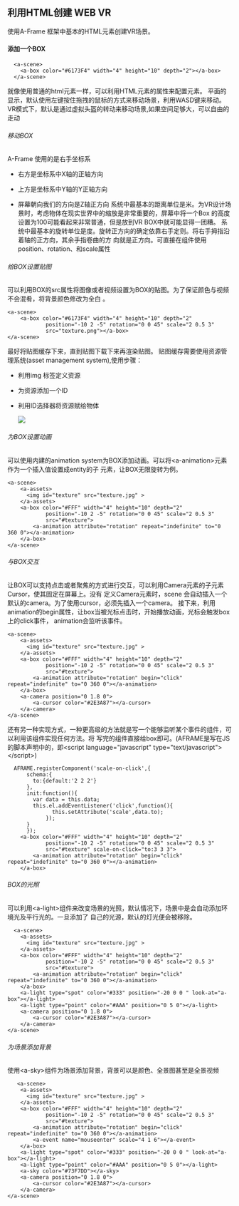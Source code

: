 ## 利用HTML创建 WEB VR
使用A-Frame 框架中基本的HTML元素创建VR场景。
#### 添加一个BOX

      <a-scene>
        <a-box color="#6173F4" width="4" height="10" depth="2"></a-box>
      </a-scene>
就像使用普通的html元素一样，可以利用HTML元素的属性来配置元素。
平面的显示，默认使用左键按住拖拽的鼠标的方式来移动场景，利用WASD键来移动。
VR模式下，默认是通过虚拟头盔的转动来移动场景,如果空间足够大，可以自由的走动
###### 移动BOX
A-Frame 使用的是右手坐标系
* 右方是坐标系中X轴的正轴方向
* 上方是坐标系中Y轴的Y正轴方向
* 屏幕朝向我们的方向是Z轴正方向
系统中最基本的距离单位是米。为VR设计场景时，考虑物体在现实世界中的缩放是非常重要的，屏幕中将一个Box
的高度设置为100可能看起来非常普通，但是放到VR BOX中就可能显得一团糟。
系统中最基本的旋转单位是度。旋转正方向的确定依靠右手定则。将右手拇指沿着轴的正方向，其余手指卷曲的方
向就是正方向。可直接在组件使用position、rotation、和scale属性

    <a-scene>
        <a-box color="#6173F4" width="4" height="10" depth="2"
                position="-10 2 -5" rotation="0 0 45" scale="2 0.5 3"></a-box>
    </a-scene>   

###### 给BOX设置贴图
可以利用BOX的src属性将图像或者视频设置为BOX的贴图。为了保证颜色与视频不会混肴，将背景颜色修改为全白
。

    <a-scene>
        <a-box color="#6173F4" width="4" height="10" depth="2"
                position="-10 2 -5" rotation="0 0 45" scale="2 0.5 3"
                src="texture.png"></a-box>
    </a-scene>   
最好将贴图缓存下来，直到贴图下载下来再渲染贴图。
贴图缓存需要使用资源管理系统(asset management system),使用步骤：
  * 利用img 标签定义资源
  * 为资源添加一个ID
  * 利用ID选择器将资源赋给物体

    <a-scene>
        <a-assets>
          <img id="texture" src="texture.jpg" >
        </a-assets>
        <a-box color="#FFF" width="4" height="10" depth="2"
                position="-10 2 -5" rotation="0 0 45" scale="2 0.5 3"
                src="#texture"></a-box>
    </a-scene>
###### 为BOX设置动画
可以使用内建的animation system为BOX添加动画。可以将\<a-animation\>元素作为一个插入值设置成entity的子
元素，让BOX无限旋转为例。


    <a-scene>
        <a-assets>
          <img id="texture" src="texture.jpg" >
        </a-assets>
        <a-box color="#FFF" width="4" height="10" depth="2"
                position="-10 2 -5" rotation="0 0 45" scale="2 0.5 3"
                src="#texture">
            <a-animation attribute="rotation" repeat="indefinite" to="0 360 0"></a-animation>
        </a-box>
    </a-scene>
###### 与BOX交互
  让BOX可以支持点击或者聚焦的方式进行交互，可以利用Camera元素的子元素Cursor，使其固定在屏幕上。没有
  定义Camera元素时，scene 会自动插入一个默认的camera。为了使用cursor，必须先插入一个camera。
  接下来，利用animation的begin属性，让box当被光标点击时，开始播放动画，光标会触发box上的click事件，
  animation会监听该事件。

    <a-scene>
        <a-assets>
          <img id="texture" src="texture.jpg" >
        </a-assets>
        <a-box color="#FFF" width="4" height="10" depth="2"
                position="-10 2 -5" rotation="0 0 45" scale="2 0.5 3"
                src="#texture">
            <a-animation attribute="rotation" begin="click" repeat="indefinite" to="0 360 0"></a-animation>
        </a-box>
        <a-camera position="0 1.8 0">
            <a-cursor color="#2E3A87"></a-cursor>
        </a-camera>
    </a-scene>
还有另一种实现方式，一种更高级的方法就是写一个能够监听某个事件的组件，可以利用该组件实现任何方法。将
写完的组件直接给box即可。(AFRAME是写在JS的脚本声明中的，即\<script language="javascript" type="text/javascript"\>\<\/script\>)
      
      AFRAME.registerComponent('scale-on-click',{
          schema:{
            to:{default:'2 2 2'}
          },
          init:function(){
            var data = this.data;
            this.el.addEventListener('click',function(){
                  this.setAttribute('scale',data.to);
                });
          }
          });
        <a-box color="#FFF" width="4" height="10" depth="2"
                position="-10 2 -5" rotation="0 0 45" scale="2 0.5 3"
                src="#texture" scale-on-click="to:3 3 3">
            <a-animation attribute="rotation" begin="click" repeat="indefinite" to="0 360 0"></a-animation>
        </a-box>

###### BOX的光照
可以利用\<a-light\>组件来改变场景的光照，默认情况下，场景中是会自动添加环境光及平行光的。一旦添加了
自己的光源，默认的灯光便会被移除。
      
      <a-scene>
        <a-assets>
          <img id="texture" src="texture.jpg" >
        </a-assets>
        <a-box color="#FFF" width="4" height="10" depth="2"
                position="-10 2 -5" rotation="0 0 45" scale="2 0.5 3"
                src="#texture">
            <a-animation attribute="rotation" begin="click" repeat="indefinite" to="0 360 0"></a-animation>
        </a-box>
        <a-light type="spot" color="#333" position="-20 0 0 " look-at="a-box"></a-light>
        <a-light type="point" color="#AAA" position="0 5 0"></a-light>
        <a-camera position="0 1.8 0">
            <a-cursor color="#2E3A87"></a-cursor>
        </a-camera>
    </a-scene>
###### 为场景添加背景
  使用\<a-sky\>组件为场景添加背景，背景可以是颜色、全景图甚至是全景视频
  
       <a-scene>
        <a-assets>
          <img id="texture" src="texture.jpg" >
        </a-assets>
        <a-box color="#FFF" width="4" height="10" depth="2"
                position="-10 2 -5" rotation="0 0 45" scale="2 0.5 3"
                src="#texture">
            <a-animation attribute="rotation" begin="click" repeat="indefinite" to="0 360 0"></a-animation>
            <a-event name="mouseenter" scale="4 1 6"></a-event>
        </a-box>
        <a-light type="spot" color="#333" position="-20 0 0 " look-at="a-box"></a-light>
        <a-light type="point" color="#AAA" position="0 5 0"></a-light>
        <a-sky color="#73F7DD"></a-sky>
        <a-camera position="0 1.8 0">
            <a-cursor color="#2E3A87"></a-cursor>
        </a-camera>
    </a-scene> 
